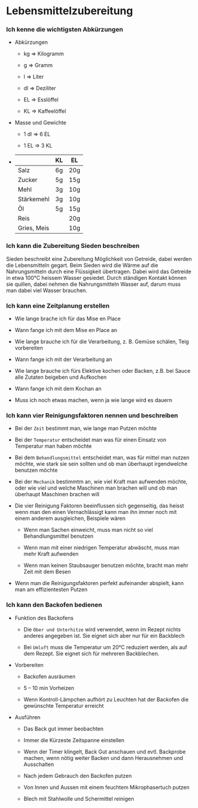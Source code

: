 # Lebensmittelzubereitung

### Ich kenne die wichtigsten Abkürzungen

- Abkürzungen
  
  - kg   => Kilogramm
  
  - g     => Gramm
  
  - l      => Liter    
  
  - dl    => Deziliter
  
  - EL    => Esslöffel    
  
  - KL    => Kaffeelöffel

- Masse und Gewichte
  
  - 1 dl     => 6 EL
  
  - 1 EL     => 3 KL

- |             | KL  | EL  |
  | ----------- | --- | --- |
  | Salz        | 6g  | 20g |
  | Zucker      | 5g  | 15g |
  | Mehl        | 3g  | 10g |
  | Stärkemehl  | 3g  | 10g |
  | Öl          | 5g  | 15g |
  | Reis        |     | 20g |
  | Gries, Meis |     | 10g |

### Ich kann die Zubereitung Sieden beschreiben

Sieden beschreibt eine Zubereitung Möglichkeit von Getreide, dabei werden die     Lebensmitteln gegart. Beim Sieden wird die Wärme auf die Nahrungsmitteln durch eine Flüssigkeit übertragen. Dabei wird das Getreide in etwa 100°C heissem Wasser gesiedet. Durch ständigen Kontakt können sie quillen, dabei nehmen die Nahrungsmitteln Wasser auf, darum muss man dabei viel Wasser brauchen.

### Ich kann eine Zeitplanung erstellen

- Wie lange brache ich für das Mise en Place

- Wann fange ich mit dem Mise en Place an

- Wie lange brauche ich für die Verarbeitung, z. B. Gemüse schälen, Teig vorbereiten

- Wann fange ich mit der Verarbeitung an

- Wie lange brauche ich fürs Elektive kochen oder Backen, z.B. bei Sauce alle Zutaten beigeben und Aufkochen

- Wann fange ich mit dem Kochan an

- Muss ich noch etwas machen, wenn ja wie lange wird es dauern

### Ich kann vier Reinigungsfaktoren nennen und beschreiben

- Bei der `Zeit` bestimmt man, wie lange man Putzen möchte

- Bei der `Temperatur` entscheidet man was für einen Einsatz von Temperatur man haben möchte

- Bei dem `Behandlungsmittel` entscheidet man, was für mittel man nutzen möchte, wie stark sie sein sollten und ob man überhaupt irgendwelche benutzen möchte

- Bei der `Mechanik` bestimmtm an, wie viel Kraft man aufwenden möchte, oder wie viel und welche Maschinen man brachen will und ob man überhaupt Maschinen brachen will

- Die vier Reinigung Faktoren beeinflussen sich gegenseitig, das heisst wenn man den einen Vernachlässigt kann man ihn immer noch mit einem anderem ausgleichen, Beispiele wären
  
  - Wenn man Sachen einweicht, muss man nicht so viel Behandlungsmittel benutzen
  
  - Wenn man mit einer niedrigen Temperatur abwäscht, muss man mehr Kraft aufwenden
  
  - Wenn man keinen Staubsauger benutzen möchte, bracht man mehr Zeit mit dem Besen

- Wenn man die Reinigungsfaktoren perfekt aufeinander abspielt, kann man am effizientesten Putzen

### Ich kann den Backofen bedienen

- Funktion des Backofens
  
  - Die `Ober und Unterhitze` wird verwendet, wenn im Rezept nichts anderes angegeben ist. Sie eignet sich aber nur für ein Backblech
  
  - Bei `Umluft` muss die Temperatur um 20°C reduziert werden, als auf dem Rezept. Sie eignet sich für mehreren Backblechen.

- Vorbereiten
  
  - Backofen ausräumen
  
  - 5 – 10 min Vorheizen
  
  - Wenn Kontroll-Lämpchen aufhört zu Leuchten hat der Backofen die gewünschte Temperatur erreicht

- Ausführen
  
  - Das Back gut immer beobachten
  
  - Immer die Kürzeste Zeitspanne einstellen
  
  - Wenn der Timer klingelt, Back Gut anschauen und evtl. Backprobe machen, wenn nötig weiter Backen und dann Herausnehmen und Ausschalten
  
  - Nach jedem Gebrauch den Backofen putzen
  
  - Von Innen und Aussen mit einem feuchtem Mikrophasertuch putzen
  
  - Blech mit Stahlwolle und Schermittel reinigen
